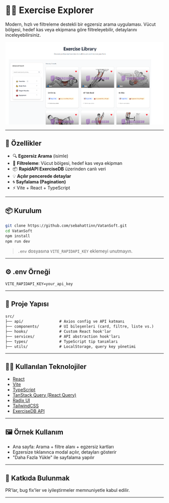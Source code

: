 # 🏋️‍♂️ Exercise Explorer

Modern, hızlı ve filtreleme destekli bir egzersiz arama uygulaması. Vücut bölgesi, hedef kas veya ekipmana göre filtreleyebilir, detaylarını inceleyebilirsiniz.

![Screenshot](./screenshot.png) <!-- Varsa bir ekran görüntüsü ekleyin -->

---

## 🚀 Özellikler

- 🔍 **Egzersiz Arama** (isimle)
- 🧠 **Filtreleme**: Vücut bölgesi, hedef kas veya ekipman
- 📦 **RapidAPI ExerciseDB** üzerinden canlı veri
- 💡 **Açılır pencerede detaylar**
- 🌀 **Sayfalama (Pagination)**
- ⚡ Vite + React + TypeScript

---

## 📦 Kurulum

```bash
git clone https://github.com/sebahattinn/VatanSoft.git
cd VatanSoft
npm install
npm run dev
```

> `.env` dosyasına `VITE_RAPIDAPI_KEY` eklemeyi unutmayın.

---

## ⚙️ .env Örneği

```env
VITE_RAPIDAPI_KEY=your_api_key
```

---

## 🧱 Proje Yapısı

```
src/
├── api/                # Axios config ve API katmanı
├── components/         # UI bileşenleri (card, filtre, liste vs.)
├── hooks/              # Custom React hook'lar
├── services/           # API abstraction hook'ları
├── types/              # TypeScript tip tanımları
├── utils/              # LocalStorage, query key yönetimi
```

---

## 🧑‍💻 Kullanılan Teknolojiler

- [React](https://react.dev/)
- [Vite](https://vitejs.dev/)
- [TypeScript](https://www.typescriptlang.org/)
- [TanStack Query (React Query)](https://tanstack.com/query/latest)
- [Radix UI](https://www.radix-ui.com/)
- [TailwindCSS](https://tailwindcss.com/)
- [ExerciseDB API](https://rapidapi.com/justin-WFnsXH_t6/api/exercisedb)

---

## 🖼 Örnek Kullanım

- Ana sayfa: Arama + filtre alanı + egzersiz kartları
- Egzersize tıklanınca modal açılır, detayları gösterir
- "Daha Fazla Yükle" ile sayfalama yapılır

---

## 🤝 Katkıda Bulunmak

PR'lar, bug fix'ler ve iyileştirmeler memnuniyetle kabul edilir.

---
